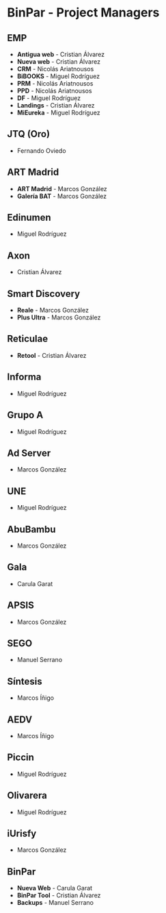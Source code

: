 # BinPar - Project Managers

## EMP
 - **Antigua web** - Cristian Álvarez
 - **Nueva web** - Cristian Álvarez
 - **CRM** - Nicolás Ariatnousos
 - **BiBOOKS** - Miguel Rodríguez
 - **PRM** - Nicolás Ariatnousos
 - **PPD** - Nicolás Ariatnousos
 - **DF** - Miguel Rodríguez
 - **Landings** - Cristian Álvarez
 - **MiEureka** - Miguel Rodríguez

## JTQ (Oro)
 - Fernando Oviedo

## ART Madrid
 - **ART Madrid** - Marcos González
 - **Galería BAT** - Marcos González

## Edinumen
 - Miguel Rodríguez

## Axon
 - Cristian Álvarez

## Smart Discovery
 - **Reale** - Marcos González
 - **Plus Ultra** - Marcos González

## Reticulae
 - **Retool** - Cristian Álvarez

## Informa
 - Miguel Rodríguez

## Grupo A
 - Miguel Rodríguez

## Ad Server
 - Marcos González

## UNE
 - Miguel Rodríguez

## AbuBambu
 - Marcos González

## Gala
 - Carula Garat

## APSIS
 - Marcos González
 
## SEGO
 - Manuel Serrano

## Síntesis
 - Marcos Íñigo

## AEDV
 - Marcos Íñigo

## Piccin
 - Miguel Rodríguez

## Olivarera
 - Miguel Rodríguez

## iUrisfy
 - Marcos González

## BinPar
 - **Nueva Web** - Carula Garat
 - **BinPar Tool** - Cristian Álvarez
 - **Backups** - Manuel Serrano
